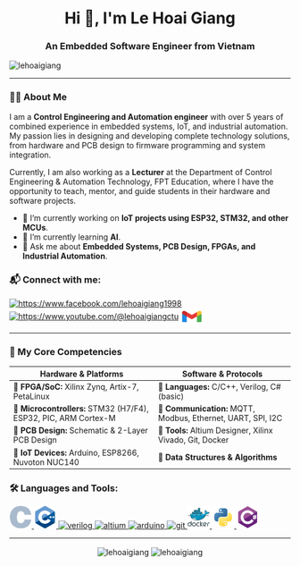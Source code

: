 <h1 align="center">Hi 👋, I'm Le Hoai Giang</h1>
<h3 align="center">An Embedded Software Engineer from Vietnam</h3>

<p align="left"> <img src="https://komarev.com/ghpvc/?username=lehoaigiang&label=Profile%20views&color=0e75b6&style=flat" alt="lehoaigiang" /> </p>

---

### 🙋‍♂️ About Me

I am a **Control Engineering and Automation engineer** with over 5 years of combined experience in embedded systems, IoT, and industrial automation. My passion lies in designing and developing complete technology solutions, from hardware and PCB design to firmware programming and system integration.

Currently, I am also working as a **Lecturer** at the Department of Control Engineering & Automation Technology, FPT Education, where I have the opportunity to teach, mentor, and guide students in their hardware and software projects.
- 🔭 I’m currently working on **IoT projects using ESP32, STM32, and other MCUs**.
- 🌱 I’m currently learning **AI**.
- 💬 Ask me about **Embedded Systems, PCB Design, FPGAs, and Industrial Automation**.

<h3 align="left">📬 Connect with me:</h3>
<p align="left">
<a href="https://www.facebook.com/LeHoaiGiangTDH" target="blank"><img align="center" src="https://raw.githubusercontent.com/rahuldkjain/github-profile-readme-generator/master/src/images/icons/Social/facebook.svg" alt="https://www.facebook.com/lehoaigiang1998" height="30" width="40" /></a>
<a href="http://www.youtube.com/@lehoaigiangctu" target="blank"><img align="center" src="https://raw.githubusercontent.com/rahuldkjain/github-profile-readme-generator/master/src/images/icons/Social/youtube.svg" alt="https://www.youtube.com/@lehoaigiangctu" height="30" width="40" /></a>
<a href="mailto:lehoaigiangg@gmail.com" target="blank"><img align="center" src="https://raw.githubusercontent.com/rahuldkjain/github-profile-readme-generator/master/src/images/icons/Social/gmail.svg" alt="lehoaigiangg@gmail.com" height="30" width="40" /></a>
</p>

---

### 🚀 My Core Competencies

| Hardware & Platforms                                                                                             | Software & Protocols                                                                         |
| ---------------------------------------------------------------------------------------------------------------- | -------------------------------------------------------------------------------------------- |
| 🔹 **FPGA/SoC:** Xilinx Zynq, Artix-7, PetaLinux                                               | 🔹 **Languages:** C/C++, Verilog, C# (basic)                               |
| 🔹 **Microcontrollers:** STM32 (H7/F4), ESP32, PIC, ARM Cortex-M                         | 🔹 **Communication:** MQTT, Modbus, Ethernet, UART, SPI, I2C                |
| 🔹 **PCB Design:** Schematic & 2-Layer PCB Design                                                 |🔹 **Tools:** Altium Designer, Xilinx Vivado, Git, Docker                  |
| 🔹 **IoT Devices:** Arduino, ESP8266, Nuvoton NUC140                                         | 🔹 **Data Structures & Algorithms** |

<h3 align="left">🛠 Languages and Tools:</h3>
<p align="left">
    <a href="https://www.cprogramming.com/" target="_blank" rel="noreferrer"> <img src="https://raw.githubusercontent.com/devicons/devicon/master/icons/c/c-original.svg" alt="c" width="40" height="40"/> </a>
    <a href="https://www.w3schools.com/cpp/" target="_blank" rel="noreferrer"> <img src="https://raw.githubusercontent.com/devicons/devicon/master/icons/cplusplus/cplusplus-original.svg" alt="cplusplus" width="40" height="40"/> </a>
    <a href="https://www.xilinx.com/products/design-tools/vivado.html" target="_blank" rel="noreferrer"> <img src="https://upload.wikimedia.org/wikipedia/commons/thumb/8/8d/Xilinx_logo.svg/1200px-Xilinx_logo.svg.png" alt="verilog" width="50" height="40"/> </a>
    <a href="https://www.altium.com/" target="_blank" rel="noreferrer"> <img src="https://cdn.worldvectorlogo.com/logos/altium-designer-1.svg" alt="altium" width="40" height="40"/> </a>
    <a href="https://www.arduino.cc/" target="_blank" rel="noreferrer"> <img src="https://cdn.worldvectorlogo.com/logos/arduino-1.svg" alt="arduino" width="40" height="40"/> </a>
    <a href="https://git-scm.com/" target="_blank" rel="noreferrer"> <img src="https://www.vectorlogo.zone/logos/git-scm/git-scm-icon.svg" alt="git" width="40" height="40"/> </a>
    <a href="https://www.docker.com/" target="_blank" rel="noreferrer"> <img src="https://raw.githubusercontent.com/devicons/devicon/master/icons/docker/docker-original-wordmark.svg" alt="docker" width="40" height="40"/> </a>
    <a href="https://www.python.org" target="_blank" rel="noreferrer"> <img src="https://raw.githubusercontent.com/devicons/devicon/master/icons/python/python-original.svg" alt="python" width="40" height="40"/> </a>
    <a href="https://www.w3schools.com/cs/" target="_blank" rel="noreferrer"> <img src="https://raw.githubusercontent.com/devicons/devicon/master/icons/csharp/csharp-original.svg" alt="csharp" width="40" height="40"/> </a>
</p>

---
<p align="center">
    <img align="center" src="https://github-readme-stats.vercel.app/api?username=lehoaigiang&show_icons=true&locale=en" alt="lehoaigiang" />
    <img align="center" src="https://github-readme-stats.vercel.app/api/top-langs?username=lehoaigiang&show_icons=true&locale=en&layout=compact" alt="lehoaigiang" />
</p>